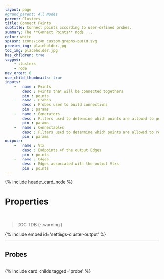 ```yaml
---
layout: page
#grand_parent: All Nodes
parent: Clusters
title: Connect Points
subtitle: Connect points according to user-defined probes.
summary: The **Connect Points** node ...
color: white
splash: icons/icon_custom-graphs-build.svg
preview_img: placeholder.jpg
toc_img: placeholder.jpg
has_children: true
tagged: 
    - clusters
    - node
nav_order: 0
use_child_thumbnails: true
inputs:
    -   name : Points
        desc : Points that will be connected togethers
        pin : points
    -   name : Probes
        desc : Probes used to build connections
        pin : params
    -   name : Generators
        desc : Filters used to determine which points are allowed to generate connections
        pin : params
    -   name : Connectables
        desc : Filters used to determine which points are allowed to receive connections
        pin : params
outputs:
    -   name : Vtx
        desc : Endpoints of the output Edges
        pin : points
    -   name : Edges
        desc : Edges associated with the output Vtxs
        pin : points
---
```


{% include header_card_node %}

# Properties
<br>

> DOC TDB
{: .warning }

{% include embed id='settings-cluster-output' %}

---
## Probes
<br>
{% include card_childs tagged='probe' %}